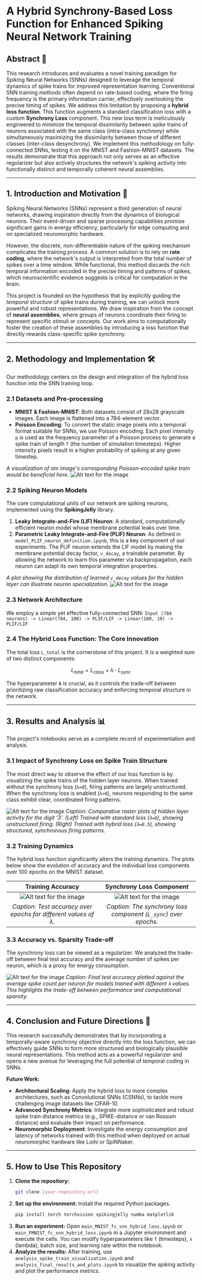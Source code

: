 # A Hybrid Synchrony-Based Loss Function for Enhanced Spiking Neural Network Training

## Abstract 📜

This research introduces and evaluates a novel training paradigm for Spiking Neural Networks (SNNs) designed to leverage the temporal dynamics of spike trains for improved representation learning. Conventional SNN training methods often depend on rate-based coding, where the firing frequency is the primary information carrier, effectively overlooking the precise timing of spikes. We address this limitation by proposing a **hybrid loss function**. This function augments a standard classification loss with a custom **Synchrony Loss** component. This new loss term is meticulously engineered to minimize the temporal dissimilarity between spike trains of neurons associated with the same class (intra-class synchrony) while simultaneously maximizing the dissimilarity between those of different classes (inter-class desynchrony). We implement this methodology on fully-connected SNNs, testing it on the MNIST and Fashion-MNIST datasets. The results demonstrate that this approach not only serves as an effective regularizer but also actively structures the network's spiking activity into functionally distinct and temporally coherent neural assemblies.

---

## 1. Introduction and Motivation 🧠

Spiking Neural Networks (SNNs) represent a third generation of neural networks, drawing inspiration directly from the dynamics of biological neurons. Their event-driven and sparse processing capabilities promise significant gains in energy efficiency, particularly for edge computing and on specialized neuromorphic hardware.

However, the discrete, non-differentiable nature of the spiking mechanism complicates the training process. A common solution is to rely on **rate coding**, where the network's output is interpreted from the total number of spikes over a time window. While functional, this method discards the rich temporal information encoded in the precise timing and patterns of spikes, which neuroscientific evidence suggests is critical for computation in the brain.

This project is founded on the hypothesis that by explicitly guiding the *temporal structure* of spike trains during training, we can unlock more powerful and robust representations. We draw inspiration from the concept of **neural assemblies**, where groups of neurons coordinate their firing to represent specific stimuli or concepts. Our work aims to computationally foster the creation of these assemblies by introducing a loss function that directly rewards class-specific spike synchrony.

---

## 2. Methodology and Implementation 🛠️

Our methodology centers on the design and integration of the hybrid loss function into the SNN training loop.

### 2.1 Datasets and Pre-processing

* **MNIST & Fashion-MNIST**: Both datasets consist of 28x28 grayscale images. Each image is flattened into a 784-element vector.
* **Poisson Encoding**: To convert the static image pixels into a temporal format suitable for SNNs, we use Poisson encoding. Each pixel intensity `p` is used as the frequency parameter of a Poisson process to generate a spike train of length `T` (the number of simulation timesteps). Higher intensity pixels result in a higher probability of spiking at any given timestep.

*A visualization of am image's corresponding Poisson-encoded spike train would be beneficial here.*
![Alt text for the image](./Images//image1.png)

### 2.2 Spiking Neuron Models

The core computational units of our network are spiking neurons, implemented using the **SpikingJelly** library.

1.  **Leaky Integrate-and-Fire (LIF) Neuron**: A standard, computationally efficient neuron model whose membrane potential leaks over time.
2.  **Parametric Leaky Integrate-and-Fire (PLIF) Neuron**: As defined in `model_PLIF_neuron_definition.ipynb`, this is a key component of our experiments. The PLIF neuron extends the LIF model by making the membrane potential decay factor, `v_decay`, a trainable parameter. By allowing the network to learn this parameter via backpropagation, each neuron can adapt its own temporal integration properties.

*A plot showing the distribution of learned `v_decay` values for the hidden layer can illustrate neuron specialization.*
![Alt text for the image](./Images//image2.png)

### 2.3 Network Architecture

We employ a simple yet effective fully-connected SNN:
`Input (784 neurons) -> Linear(784, 100) -> PLIF/LIF -> Linear(100, 10) -> PLIF/LIF`

### 2.4 The Hybrid Loss Function: The Core Innovation

The total loss `L_total` is the cornerstone of this project. It is a weighted sum of two distinct components:

$$ L_{total} = L_{class} + \lambda \cdot L_{sync} $$

The hyperparameter **`λ`** is crucial, as it controls the trade-off between prioritizing raw classification accuracy and enforcing temporal structure in the network.

---

## 3. Results and Analysis 📊

The project's notebooks serve as a complete record of experimentation and analysis.

### 3.1 Impact of Synchrony Loss on Spike Train Structure

The most direct way to observe the effect of our loss function is by visualizing the spike trains of the hidden layer neurons. When trained without the synchrony loss (`λ=0`), firing patterns are largely unstructured. When the synchrony loss is enabled (`λ>0`), neurons responding to the same class exhibit clear, coordinated firing patterns.

![Alt text for the image](./Images//image3.png)
*Caption: Comparative raster plots of hidden layer activity for the digit '3'. (Left) Trained with standard loss (`λ=0`), showing unstructured firing. (Right) Trained with hybrid loss (`λ=0.5`), showing structured, synchronous firing patterns.*

### 3.2 Training Dynamics

The hybrid loss function significantly alters the training dynamics. The plots below show the evolution of accuracy and the individual loss components over 100 epochs on the MNIST dataset.

| Training Accuracy | Synchrony Loss Component |
| :---: | :---: |
| ![Alt text for the image](./Images//image4.png) | ![Alt text for the image](./Images//image5.png) |
| *Caption: Test accuracy over epochs for different values of λ.* | *Caption: The synchrony loss component (`L_sync`) over epochs.* |

### 3.3 Accuracy vs. Sparsity Trade-off

The synchrony loss can be viewed as a regularizer. We analyzed the trade-off between final test accuracy and the average number of spikes per neuron, which is a proxy for energy consumption.

![Alt text for the image](./Images//image6.png)
*Caption: Final test accuracy plotted against the average spike count per neuron for models trained with different `λ` values. This highlights the trade-off between performance and computational sparsity.*


---

## 4. Conclusion and Future Directions 🚀

This research successfully demonstrates that by incorporating a temporally-aware synchrony objective directly into the loss function, we can effectively guide SNNs to form more structured and biologically plausible neural representations. This method acts as a powerful regularizer and opens a new avenue for leveraging the full potential of temporal coding in SNNs.

**Future Work:**
* **Architectural Scaling**: Apply the hybrid loss to more complex architectures, such as Convolutional SNNs (CSNNs), to tackle more challenging image datasets like CIFAR-10.
* **Advanced Synchrony Metrics**: Integrate more sophisticated and robust spike train distance metrics (e.g., SPIKE-distance or van Rossum distance) and evaluate their impact on performance.
* **Neuromorphic Deployment**: Investigate the energy consumption and latency of networks trained with this method when deployed on actual neuromorphic hardware like Loihi or SpiNNaker.

---

## 5. How to Use This Repository

1.  **Clone the repository:**
    ```bash
    git clone [your-repository-url]
    ```
2.  **Set up the environment:**
    Install the required Python packages.
    ```bash
    pip install torch torchvision spikingjelly numba matplotlib
    ```
3.  **Run an experiment:**
    Open `main_MNIST_fc_snn_hybrid_loss.ipynb` or `main_FMNIST_fc_snn_hybrid_loss.ipynb` in a Jupyter environment and execute the cells. You can modify hyperparameters like `T` (timesteps), `λ` (lambda), batch size, and learning rate within the notebook.
4.  **Analyze the results:**
    After training, use `analysis_spike_train_visualization.ipynb` and `analysis_final_results_and_plots.ipynb` to visualize the spiking activity and plot the performance metrics.